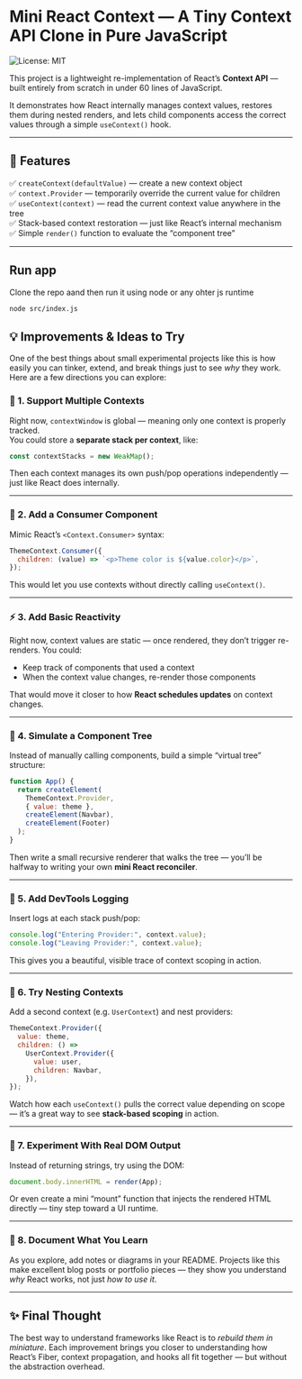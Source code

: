 # Mini React Context — A Tiny Context API Clone in Pure JavaScript

![License: MIT](https://img.shields.io/badge/License-MIT-blue.svg)

This project is a lightweight re-implementation of React’s **Context API** — built entirely from scratch in under 60 lines of JavaScript.

It demonstrates how React internally manages context values, restores them during nested renders, and lets child components access the correct values through a simple `useContext()` hook.

---

## 🚀 Features

✅ `createContext(defaultValue)` — create a new context object  
✅ `context.Provider` — temporarily override the current value for children  
✅ `useContext(context)` — read the current context value anywhere in the tree  
✅ Stack-based context restoration — just like React’s internal mechanism  
✅ Simple `render()` function to evaluate the “component tree”

---

## Run app

Clone the repo aand then run it using node or any ohter js runtime

```bash
node src/index.js
```

## 💡 Improvements & Ideas to Try

One of the best things about small experimental projects like this is how easily you can tinker, extend, and break things just to see _why_ they work.  
Here are a few directions you can explore:

### 🧩 1. Support Multiple Contexts

Right now, `contextWindow` is global — meaning only one context is properly tracked.  
You could store a **separate stack per context**, like:

```js
const contextStacks = new WeakMap();
```

Then each context manages its own push/pop operations independently — just like React does internally.

---

### 🔁 2. Add a Consumer Component

Mimic React’s `<Context.Consumer>` syntax:

```js
ThemeContext.Consumer({
  children: (value) => `<p>Theme color is ${value.color}</p>`,
});
```

This would let you use contexts without directly calling `useContext()`.

---

### ⚡ 3. Add Basic Reactivity

Right now, context values are static — once rendered, they don’t trigger re-renders.
You could:

- Keep track of components that used a context
- When the context value changes, re-render those components

That would move it closer to how **React schedules updates** on context changes.

---

### 🌳 4. Simulate a Component Tree

Instead of manually calling components, build a simple “virtual tree” structure:

```js
function App() {
  return createElement(
    ThemeContext.Provider,
    { value: theme },
    createElement(Navbar),
    createElement(Footer)
  );
}
```

Then write a small recursive renderer that walks the tree — you’ll be halfway to writing your own **mini React reconciler**.

---

### 🧠 5. Add DevTools Logging

Insert logs at each stack push/pop:

```js
console.log("Entering Provider:", context.value);
console.log("Leaving Provider:", context.value);
```

This gives you a beautiful, visible trace of context scoping in action.

---

### 🧬 6. Try Nesting Contexts

Add a second context (e.g. `UserContext`) and nest providers:

```js
ThemeContext.Provider({
  value: theme,
  children: () =>
    UserContext.Provider({
      value: user,
      children: Navbar,
    }),
});
```

Watch how each `useContext()` pulls the correct value depending on scope — it’s a great way to see **stack-based scoping** in action.

---

### 🧩 7. Experiment With Real DOM Output

Instead of returning strings, try using the DOM:

```js
document.body.innerHTML = render(App);
```

Or even create a mini “mount” function that injects the rendered HTML directly — tiny step toward a UI runtime.

---

### 💭 8. Document What You Learn

As you explore, add notes or diagrams in your README.
Projects like this make excellent blog posts or portfolio pieces — they show you understand _why_ React works, not just _how to use it_.

---

## ✨ Final Thought

The best way to understand frameworks like React is to _rebuild them in miniature_.
Each improvement brings you closer to understanding how React’s Fiber, context propagation, and hooks all fit together — but without the abstraction overhead.
